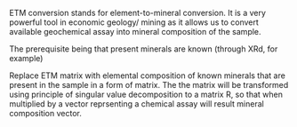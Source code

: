 ETM conversion stands for element-to-mineral conversion. It is a very powerful tool in economic geology/ mining as it allows us to convert available geochemical assay into mineral composition of the sample.

The prerequisite being that present minerals are known (through XRd, for example)

Replace ETM matrix with elemental composition of known minerals that are present in the sample in a form of matrix. The the matrix will be transformed using principle of singular value decomposition to a matrix R, so that when multiplied by a vector reprsenting a chemical assay will result mineral composition vector.
